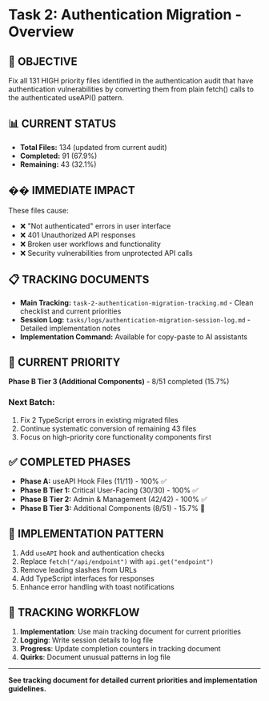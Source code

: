 # Task 2: Authentication Migration - Overview

## 🎯 **OBJECTIVE**

Fix all 131 HIGH priority files identified in the authentication audit that have authentication vulnerabilities by converting them from plain fetch() calls to the authenticated useAPI() pattern.

## 📊 **CURRENT STATUS**

- **Total Files:** 134 (updated from current audit)
- **Completed:** 91 (67.9%)
- **Remaining:** 43 (32.1%)

## �� **IMMEDIATE IMPACT**

These files cause:

- ❌ "Not authenticated" errors in user interface
- ❌ 401 Unauthorized API responses
- ❌ Broken user workflows and functionality
- ❌ Security vulnerabilities from unprotected API calls

## 📋 **TRACKING DOCUMENTS**

- **Main Tracking:** `task-2-authentication-migration-tracking.md` - Clean checklist and current priorities
- **Session Log:** `tasks/logs/authentication-migration-session-log.md` - Detailed implementation notes
- **Implementation Command:** Available for copy-paste to AI assistants

## 🔄 **CURRENT PRIORITY**

**Phase B Tier 3 (Additional Components)** - 8/51 completed (15.7%)

### Next Batch:

1. Fix 2 TypeScript errors in existing migrated files
2. Continue systematic conversion of remaining 43 files
3. Focus on high-priority core functionality components first

## ✅ **COMPLETED PHASES**

- **Phase A:** useAPI Hook Files (11/11) - 100% ✅
- **Phase B Tier 1:** Critical User-Facing (30/30) - 100% ✅
- **Phase B Tier 2:** Admin & Management (42/42) - 100% ✅
- **Phase B Tier 3:** Additional Components (8/51) - 15.7% 🔄

## 🔧 **IMPLEMENTATION PATTERN**

1. Add `useAPI` hook and authentication checks
2. Replace `fetch("/api/endpoint")` with `api.get("endpoint")`
3. Remove leading slashes from URLs
4. Add TypeScript interfaces for responses
5. Enhance error handling with toast notifications

## 📝 **TRACKING WORKFLOW**

1. **Implementation**: Use main tracking document for current priorities
2. **Logging**: Write session details to log file
3. **Progress**: Update completion counters in tracking document
4. **Quirks**: Document unusual patterns in log file

---

**See tracking document for detailed current priorities and implementation guidelines.**
